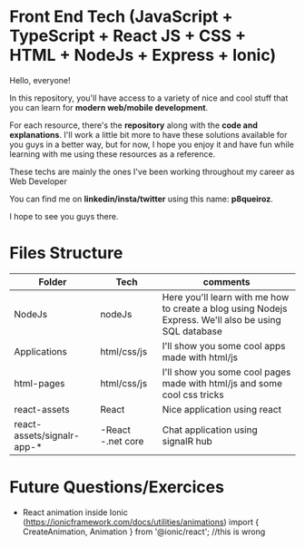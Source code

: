 # Front End Tech (JavaScript + TypeScript + React JS + CSS + HTML + NodeJs + Express + Ionic)

Hello, everyone! 


In this repository, you'll have access to a variety of nice and cool stuff that you can learn for **modern web/mobile development**. 

 For each resource, there's the **repository** along with the **code and explanations**. I'll work a little bit more to have these solutions available for you guys in a better way, but for now, I hope you enjoy it and have fun while learning with me using these resources as a reference. 

These techs are mainly the ones I've been working throughout my career as Web Developer
 
You can find me on **linkedin/insta/twitter** using this name: **p8queiroz**.

 I hope to see you guys there.

# Files Structure


|Folder| Tech | comments
|--|--|--|
|NodeJs|nodeJs|Here you'll learn with me how to create a blog using Nodejs Express. We'll also be using SQL database |
|Applications|html/css/js|I'll show you some cool apps made with html/js|
|html-pages|html/css/js|I'll show you some cool pages made with html/js and some cool css tricks|
|react-assets|React|Nice application using react|
|react-assets/signalr-app-*| -React -.net core |Chat application using signalR hub|



# Future Questions/Exercices

+ React animation inside Ionic (https://ionicframework.com/docs/utilities/animations)
import { CreateAnimation, Animation } from '@ionic/react'; //this is wrong